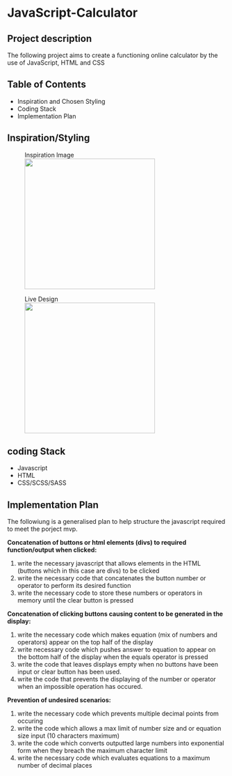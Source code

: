 # JavaScript-Calculator

## Project description
The following project aims to create a functioning online calculator by the use of JavaScript, HTML and CSS

## Table of Contents

-   Inspiration and Chosen Styling
-   Coding Stack
-   Implementation Plan

## Inspiration/Styling
<figure>
<figcaption>Inspiration Image</figcaption>
<img src="./img/inspiration.png" width="300px"/>
</figure>

<figure>
<figcaption>Live Design</figcaption>
<img src="./img/styledcalc.png" width="300px"/>
</figure>



## coding Stack
- Javascript
- HTML
- CSS/SCSS/SASS

## Implementation Plan
The followiung is a generalised plan to help structure the javascript required to meet the porject mvp. 

**Concatenation of buttons or html elements (divs) to required function/output when clicked:**
1. write the necessary javascript that allows elements in the HTML (buttons which in this case are divs) to be clicked
2. write the necessary code that concatenates the button number or operator to perform its desired function
3. write the necessary code to store these numbers or operators in memory until the clear button is pressed

**Concatenation of clicking buttons causing content to be generated in the display:**
1. write the necessary code which makes equation (mix of numbers and operators) appear on the top half of the display
2. write necessary code which pushes answer to equation to appear on the bottom half of the display when the equals operator is pressed
3. write the code that leaves displays empty when no buttons have been input or clear button has been used. 
4. write the code that prevents the displaying of the number or operator when an impossible operation has occured.

**Prevention of undesired scenarios:**
1. write the necessary code which prevents multiple decimal points from occuring
2. write the code which allows a max limit of number size and or equation size input (10 characters maximum)
3. write the code which converts outputted large numbers into exponential form when they breach the maximum character limit
4. write the necessary code which evaluates equations to a maximum number of decimal places


 
